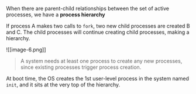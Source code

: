 When there are parent-child relationships between the set of active processes, we have a **process hierarchy**

If process A makes two calls to `fork`, two new child processes are created B and C. The child processes will continue creating child processes, making a hierarchy.

![[image-6.png]]


> A system needs at least one process to create any new processes, since existing processes trigger process creation.

At boot time, the OS creates the 1st user-level process in the system named `init`, and it sits at the very top of the hierarchy.